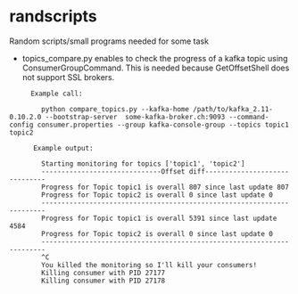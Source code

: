 # randscripts
Random scripts/small programs needed for some task

  - topics_compare.py enables to check the progress of a kafka topic using ConsumerGroupCommand. This is needed because GetOffsetShell does not support SSL brokers.

		  Example call:

```
		python compare_topics.py --kafka-home /path/to/kafka_2.11-0.10.2.0 --bootstrap-server  some-kafka-broker.ch:9093 --command-config consumer.properties --group kafka-console-group --topics topic1 topic2
```

		  Example output:

```
		Starting monitoring for topics ['topic1', 'topic2']
		------------------------------Offset diff------------------------------
		Progress for Topic topic1 is overall 807 since last update 807
		Progress for Topic topic2 is overall 0 since last update 0
		-----------------------------------------------------------------------
		Progress for Topic topic1 is overall 5391 since last update 4584
		Progress for Topic topic2 is overall 0 since last update 0
		-----------------------------------------------------------------------
		^C
		You killed the monitoring so I'll kill your consumers!
		Killing consumer with PID 27177
		Killing consumer with PID 27178
```
